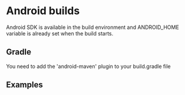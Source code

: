 # Android builds

Android SDK is available in the build environment and ANDROID_HOME variable is already set when the build starts.

## Gradle

You need to add the 'android-maven' plugin to your build.gradle file

## Examples


